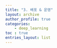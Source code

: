 ```yaml
---
title: "3. 배포 & 운영"
layout: archive
author_profile: true
categories:
    - deep_learning
toc : true
entries_layout: list
---
```

